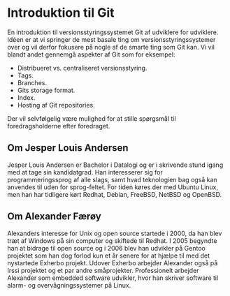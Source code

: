 Introduktion til Git
====================

En introduktion til versionsstyringssystemet Git af udviklere for udviklere.
Idéen er at vi springer de mest basale ting om versionsstyringssystemer over og
vil derfor fokusere på nogle af de smarte ting som Git kan. Vi vil blandt andet
gennemgå aspekter af Git som for eksempel:

- Distribueret vs. centraliseret versionsstyring.
- Tags.
- Branches.
- Gits storage format.
- Index.
- Hosting af Git repositories.

Der vil selvfølgelig være mulighed for at stille spørgsmål til
foredragsholderne efter foredraget.

Om Jesper Louis Andersen
------------------------

Jesper Louis Andersen er Bachelor i Datalogi og er i skrivende stund igang med
at tage sin kandidatgrad. Han interesserer sig for programmeringssprog af alle
slags, samt hvad teknologien bag også kan anvendes til uden for sprog-feltet.
For tiden køres der med Ubuntu Linux, men han har tidligere kørt Redhat,
Debian, FreeBSD, NetBSD og OpenBSD.


Om Alexander Færøy
------------------

Alexanders interesse for Unix og open source startede i 2000, da han blev træt
af Windows på sin computer og skiftede til Redhat. I 2005 begyndte han at
bidrage til open source og i 2006 blev han udvikler på Gentoo projektet som han
dog forlod kun et år senere for at hjælpe til med det nystartede Exherbo
projekt.  Udover Exherbo arbejder Alexander også på Irssi projektet og et par
andre småprojekter. Professionelt arbejder Alexander som embedded software
udvikler, hvor han skriver software til alarm- og overvågningssystemer på
Linux.
